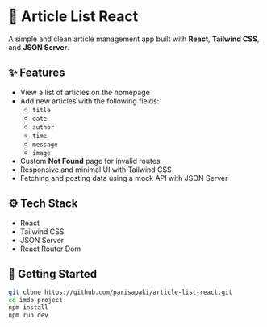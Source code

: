 # 📝 Article List React

A simple and clean article management app built with **React**, **Tailwind CSS**, and **JSON Server**.

## ✨ Features

- View a list of articles on the homepage
- Add new articles with the following fields:
  - `title`
  - `date`
  - `author`
  - `time`
  - `message`
  - `image`
- Custom **Not Found** page for invalid routes
- Responsive and minimal UI with Tailwind CSS
- Fetching and posting data using a mock API with JSON Server

## ⚙️ Tech Stack

- React
- Tailwind CSS
- JSON Server
- React Router Dom

## 🚀 Getting Started


```bash
git clone https://github.com/parisapaki/article-list-react.git
cd imdb-project
npm install
npm run dev

